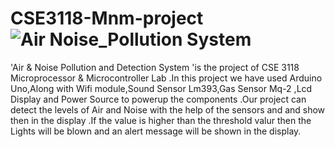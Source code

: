 # CSE3118-Mnm-project![Air Noise_Pollution System](https://github.com/user-attachments/assets/db79b871-8a5f-4fda-a748-b92501ed9dae)
'Air & Noise Pollution and Detection System 'is the project of CSE 3118 Microprocessor & Microcontroller Lab .In this project we have used Arduino Uno,Along with Wifi module,Sound Sensor Lm393,Gas Sensor Mq-2 ,Lcd Display and Power Source to powerup the components .Our project can detect  the levels of Air and Noise with the help of the sensors and and show then in the display .If the value is higher than the threshold valur then the Lights will be blown and an alert message will be shown in the display.
